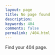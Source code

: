 ```yaml
---
layout: page
title: No page found
description: 
keywords: 404
comments: false
permalink: /404.html
---
```


Find your 404 page.